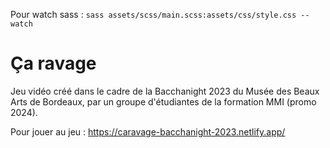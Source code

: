 Pour watch sass : ```sass assets/scss/main.scss:assets/css/style.css --watch```

# Ça ravage

Jeu vidéo créé dans le cadre de la Bacchanight 2023 du Musée des Beaux Arts de Bordeaux, par un groupe d'étudiantes de la formation MMI (promo 2024).

Pour jouer au jeu : https://caravage-bacchanight-2023.netlify.app/
